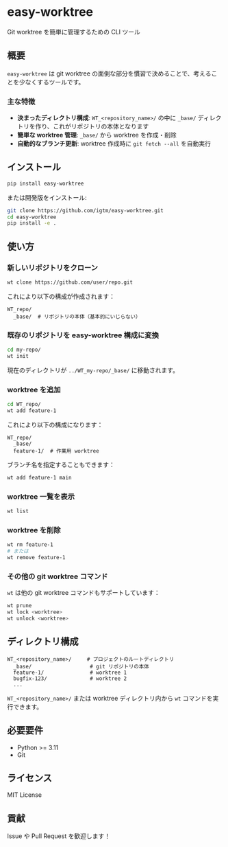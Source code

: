 # easy-worktree

Git worktree を簡単に管理するための CLI ツール

## 概要

`easy-worktree` は git worktree の面倒な部分を慣習で決めることで、考えることを少なくするツールです。

### 主な特徴

- **決まったディレクトリ構成**: `WT_<repository_name>/` の中に `_base/` ディレクトリを作り、これがリポジトリの本体となります
- **簡単な worktree 管理**: `_base/` から worktree を作成・削除
- **自動的なブランチ更新**: worktree 作成時に `git fetch --all` を自動実行

## インストール

```bash
pip install easy-worktree
```

または開発版をインストール:

```bash
git clone https://github.com/igtm/easy-worktree.git
cd easy-worktree
pip install -e .
```

## 使い方

### 新しいリポジトリをクローン

```bash
wt clone https://github.com/user/repo.git
```

これにより以下の構成が作成されます：

```
WT_repo/
  _base/  # リポジトリの本体（基本的にいじらない）
```

### 既存のリポジトリを easy-worktree 構成に変換

```bash
cd my-repo/
wt init
```

現在のディレクトリが `../WT_my-repo/_base/` に移動されます。

### worktree を追加

```bash
cd WT_repo/
wt add feature-1
```

これにより以下の構成になります：

```
WT_repo/
  _base/
  feature-1/  # 作業用 worktree
```

ブランチ名を指定することもできます：

```bash
wt add feature-1 main
```

### worktree 一覧を表示

```bash
wt list
```

### worktree を削除

```bash
wt rm feature-1
# または
wt remove feature-1
```

### その他の git worktree コマンド

`wt` は他の git worktree コマンドもサポートしています：

```bash
wt prune
wt lock <worktree>
wt unlock <worktree>
```

## ディレクトリ構成

```
WT_<repository_name>/     # プロジェクトのルートディレクトリ
  _base/                   # git リポジトリの本体
  feature-1/               # worktree 1
  bugfix-123/              # worktree 2
  ...
```

`WT_<repository_name>/` または worktree ディレクトリ内から `wt` コマンドを実行できます。

## 必要要件

- Python >= 3.11
- Git

## ライセンス

MIT License

## 貢献

Issue や Pull Request を歓迎します！
